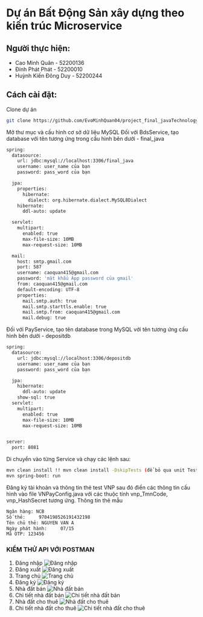 # Dự án Bất Động Sản xây dựng theo kiến trúc Microservice
## Người thực hiện:
- Cao Minh Quân - 52200136
- Đinh Phát Phát - 52200010
- Huỳnh Kiến Đông Duy - 52200244

## Cách cài đặt:
Clone dự án 
```bash
git clone https://github.com/EvoMinhQuan04/project_final_javaTechnology.git
```
Mở thư mục và cấu hình cơ sở dữ liệu MySQL
Đối với BdsService, tạo database với tên tương ứng trong cấu hình bên dưới - final_java
```bash
spring:
  datasource:
    url: jdbc:mysql://localhost:3306/final_java
    username: user_name của bạn
    password: pass_word của bạn

  jpa:
    properties:
      hibernate:
        dialect: org.hibernate.dialect.MySQL8Dialect
    hibernate:
      ddl-auto: update

  servlet:
    multipart:
      enabled: true
      max-file-size: 10MB
      max-request-size: 10MB

  mail:
    host: smtp.gmail.com
    port: 587
    username: caoquan415@gmail.com
    password: 'mật khẩu App password của gmail'  
    from: caoquan415@gmail.com    
    default-encoding: UTF-8     
    properties:
      mail.smtp.auth: true
      mail.smtp.starttls.enable: true
      mail.smtp.from: caoquan415@gmail.com
      mail.debug: true
```
Đối với PayService, tạo tên database trong MySQL với tên tương ứng cấu hình bên dưới - depositdb
```bash
spring:
  datasource:
    url: jdbc:mysql://localhost:3306/depositdb
    username: user_name của bạn
    password: pass_word của bạn

  jpa:
    hibernate:
      ddl-auto: update
    show-sql: true
  servlet:
    multipart:
      enabled: true
      max-file-size: 10MB
      max-request-size: 10MB


server:
  port: 8081
```
Di chuyển vào từng Service và chạy các lệnh sau:
```bash
mvn clean install !! mvn clean install -DskipTests (để bỏ qua unit Test)
mvn spring-boot: run
```
Đăng ký tài khoản và thông tin thẻ test VNP sau đó điền các thông tin cấu hình vào file VNPayConfig.java với các thuộc tính vnp_TmnCode, vnp_HashSecret tương ứng.
Thông tin thẻ mẫu 
```bash
Ngân hàng: NCB
Số thẻ: 	9704198526191432198
Tên chủ thẻ: NGUYEN VAN A
Ngày phát hành: 	07/15
Mã OTP: 123456
```
### KIỂM THỬ API VỚI POSTMAN
1. Đăng nhập
![Đăng nhập](https://github.com/user-attachments/assets/e523868a-a2ec-41b2-a7f2-f52026ae01f7)
2. Đăng xuất
![Đăng xuất](https://github.com/user-attachments/assets/18d344f5-d823-4bb7-8b27-ffd23bf37d37)
3. Trang chủ
![Trang chủ](https://github.com/user-attachments/assets/c82af0b7-27bc-4988-95c9-30fa525e03f1)
4. Đăng ký
![Đăng ký](https://github.com/user-attachments/assets/30762f48-356d-4a1a-a246-b74860127f76)
5. Nhà đất bán
![Nhà đất bán](https://github.com/user-attachments/assets/917e7b07-a079-4f70-9e72-bb1349d71060)
6. Chi tiết nhà đất bán
![Chi tiết nhà đất bán](https://github.com/user-attachments/assets/01abdf41-9a77-4d34-8b56-6ca5cfa238aa)
7. Nhà đất cho thuê
![Nhà đất cho thuê](https://github.com/user-attachments/assets/edff55be-967d-4d2f-8cc8-42ea5f01838e)
8. Chi tiết nhà đất cho thuê
![Chi tiết nhà đất cho thuê](https://github.com/user-attachments/assets/b3bf4f96-7072-4845-beb8-8f7d9a0399a9)

